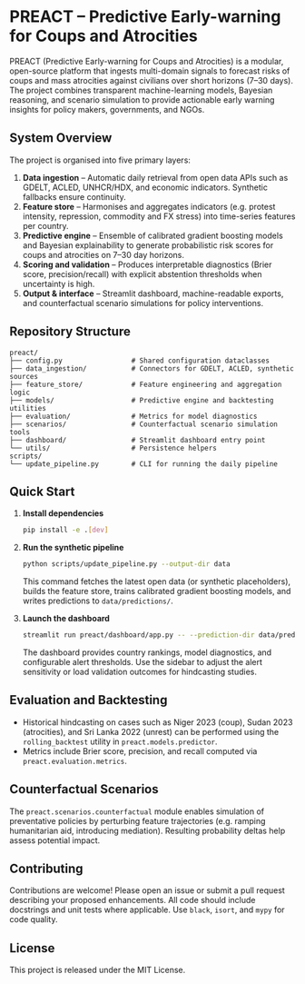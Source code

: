 # PREACT – Predictive Early-warning for Coups and Atrocities

PREACT (Predictive Early-warning for Coups and Atrocities) is a modular, open-source
platform that ingests multi-domain signals to forecast risks of coups and mass
atrocities against civilians over short horizons (7–30 days). The project combines
transparent machine-learning models, Bayesian reasoning, and scenario simulation to
provide actionable early warning insights for policy makers, governments, and NGOs.

## System Overview

The project is organised into five primary layers:

1. **Data ingestion** – Automatic daily retrieval from open data APIs such as GDELT,
   ACLED, UNHCR/HDX, and economic indicators. Synthetic fallbacks ensure continuity.
2. **Feature store** – Harmonises and aggregates indicators (e.g. protest intensity,
   repression, commodity and FX stress) into time-series features per country.
3. **Predictive engine** – Ensemble of calibrated gradient boosting models and
   Bayesian explainability to generate probabilistic risk scores for coups and
   atrocities on 7–30 day horizons.
4. **Scoring and validation** – Produces interpretable diagnostics (Brier score,
   precision/recall) with explicit abstention thresholds when uncertainty is high.
5. **Output & interface** – Streamlit dashboard, machine-readable exports, and
   counterfactual scenario simulations for policy interventions.

## Repository Structure

```
preact/
├── config.py                 # Shared configuration dataclasses
├── data_ingestion/           # Connectors for GDELT, ACLED, synthetic sources
├── feature_store/            # Feature engineering and aggregation logic
├── models/                   # Predictive engine and backtesting utilities
├── evaluation/               # Metrics for model diagnostics
├── scenarios/                # Counterfactual scenario simulation tools
├── dashboard/                # Streamlit dashboard entry point
└── utils/                    # Persistence helpers
scripts/
└── update_pipeline.py        # CLI for running the daily pipeline
```

## Quick Start

1. **Install dependencies**

   ```bash
   pip install -e .[dev]
   ```

2. **Run the synthetic pipeline**

   ```bash
   python scripts/update_pipeline.py --output-dir data
   ```

   This command fetches the latest open data (or synthetic placeholders), builds the
   feature store, trains calibrated gradient boosting models, and writes predictions to
   `data/predictions/`.

3. **Launch the dashboard**

   ```bash
   streamlit run preact/dashboard/app.py -- --prediction-dir data/predictions
   ```

   The dashboard provides country rankings, model diagnostics, and configurable alert
   thresholds. Use the sidebar to adjust the alert sensitivity or load validation
   outcomes for hindcasting studies.

## Evaluation and Backtesting

- Historical hindcasting on cases such as Niger 2023 (coup), Sudan 2023 (atrocities),
  and Sri Lanka 2022 (unrest) can be performed using the `rolling_backtest` utility in
  `preact.models.predictor`.
- Metrics include Brier score, precision, and recall computed via
  `preact.evaluation.metrics`.

## Counterfactual Scenarios

The `preact.scenarios.counterfactual` module enables simulation of preventative
policies by perturbing feature trajectories (e.g. ramping humanitarian aid,
introducing mediation). Resulting probability deltas help assess potential impact.

## Contributing

Contributions are welcome! Please open an issue or submit a pull request describing
your proposed enhancements. All code should include docstrings and unit tests where
applicable. Use `black`, `isort`, and `mypy` for code quality.

## License

This project is released under the MIT License.

